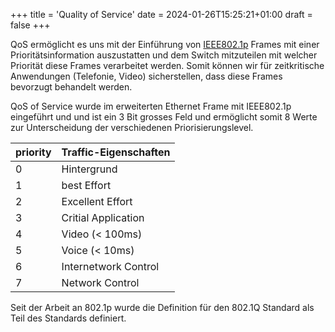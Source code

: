 +++
title = 'Quality of Service'
date = 2024-01-26T15:25:21+01:00
draft = false
+++

QoS ermöglicht es uns mit der Einführung von [IEEE802.1p](https://de.wikipedia.org/wiki/IEEE_802.1p) Frames mit einer Prioritätsinformation auszustatten und dem Switch mitzuteilen mit welcher Priorität diese Frames verarbeitet werden. Somit können wir für zeitkritische Anwendungen (Telefonie, Video) sicherstellen, dass diese Frames bevorzugt behandelt werden.

QoS of Service wurde im erweiterten Ethernet Frame mit IEEE802.1p eingeführt und und ist ein 3 Bit grosses Feld und ermöglicht somit 8 Werte zur Unterscheidung der verschiedenen Priorisierungslevel.

| priority | Traffic-Eigenschaften |
| -------- | --------------------- |
| 0        | Hintergrund           |
| 1        | best Effort           |
| 2        | Excellent Effort      |
| 3        | Critial Application   |
| 4        | Video (< 100ms)       |
| 5        | Voice (< 10ms)        |
| 6        | Internetwork Control  |
| 7        | Network Control       |

Seit der Arbeit an 802.1p wurde die Definition für den 802.1Q Standard als Teil des Standards definiert.
